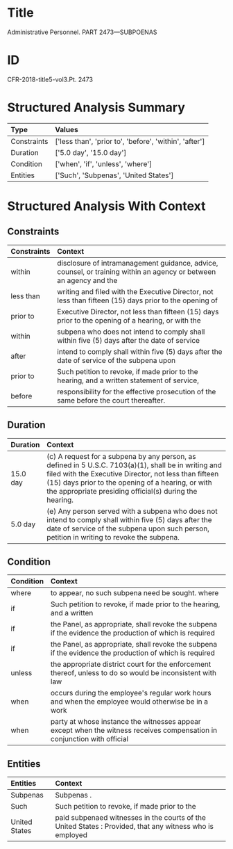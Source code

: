 # Title

 Administrative Personnel. PART 2473—SUBPOENAS


# ID

 CFR-2018-title5-vol3.Pt. 2473


# Structured Analysis Summary

| Type        | Values                                                 |
|:------------|:-------------------------------------------------------|
| Constraints | ['less than', 'prior to', 'before', 'within', 'after'] |
| Duration    | ['5.0 day', '15.0 day']                                |
| Condition   | ['when', 'if', 'unless', 'where']                      |
| Entities    | ['Such', 'Subpenas', 'United States']                  |


# Structured Analysis With Context

 


## Constraints

| Constraints   | Context                                                                                                            |
|:--------------|:-------------------------------------------------------------------------------------------------------------------|
| within        | disclosure of intramanagement guidance, advice, counsel, or training within an agency or between an agency and the |
| less than     | writing and filed with the Executive Director, not less than fifteen (15) days prior to the opening of             |
| prior to      | Executive Director, not less than fifteen (15) days prior to the opening of a hearing, or with the                 |
| within        | subpena who does not intend to comply shall within five (5) days after the date of service                         |
| after         | intend to comply shall within five (5) days after the date of service of the subpena upon                          |
| prior to      | Such petition to revoke, if made  prior to the hearing, and a written statement of service,                        |
| before        | responsibility for the effective prosecution of the same before  the court thereafter.                             |


## Duration

| Duration   | Context                                                                                                                                                                                                                                                                       |
|:-----------|:------------------------------------------------------------------------------------------------------------------------------------------------------------------------------------------------------------------------------------------------------------------------------|
| 15.0 day   | (c) A request for a subpena by any person, as defined in 5 U.S.C. 7103(a)(1), shall be in writing and filed with the Executive Director, not less than fifteen (15) days prior to the opening of a hearing, or with the appropriate presiding official(s) during the hearing. |
| 5.0 day    | (e) Any person served with a subpena who does not intend to comply shall within five (5) days after the date of service of the subpena upon such person, petition in writing to revoke the subpena.                                                                           |


## Condition

| Condition   | Context                                                                                                                 |
|:------------|:------------------------------------------------------------------------------------------------------------------------|
| where       | to appear, no such subpena need be sought. where                                                                        |
| if          | Such petition to revoke,  if made prior to the hearing, and a written                                                   |
| if          | the Panel, as appropriate, shall revoke the subpena if the evidence the production of which is required                 |
| if          | the Panel, as appropriate, shall revoke the subpena if the evidence the production of which is required                 |
| unless      | the appropriate district court for the enforcement thereof, unless to do so would be inconsistent with law              |
| when        | occurs during the employee's regular work hours and when the employee would otherwise be in a work                      |
| when        | party at whose instance the witnesses appear except when the witness receives compensation in conjunction with official |


## Entities

| Entities      | Context                                                                                                  |
|:--------------|:---------------------------------------------------------------------------------------------------------|
| Subpenas      | Subpenas .                                                                                               |
| Such          | Such petition to revoke, if made prior to the                                                            |
| United States | paid subpenaed witnesses in the courts of the United States : Provided, that any witness who is employed |


